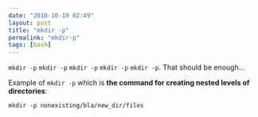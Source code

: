 ```yaml
---
date: "2010-10-19 02:49"
layout: post
title: "mkdir -p"
permalink: "mkdir-p"
tags: [bash]
---
```


<code>mkdir -p</code> <code>mkdir -p</code> <code>mkdir -p</code> <code>mkdir -p</code> <code>mkdir -p</code>. That should be enough…

Example of <code>mkdir -p</code> which is <strong>the command for creating nested levels of directories</strong>:

<code>mkdir -p nonexisting/bla/new_dir/files</code>
